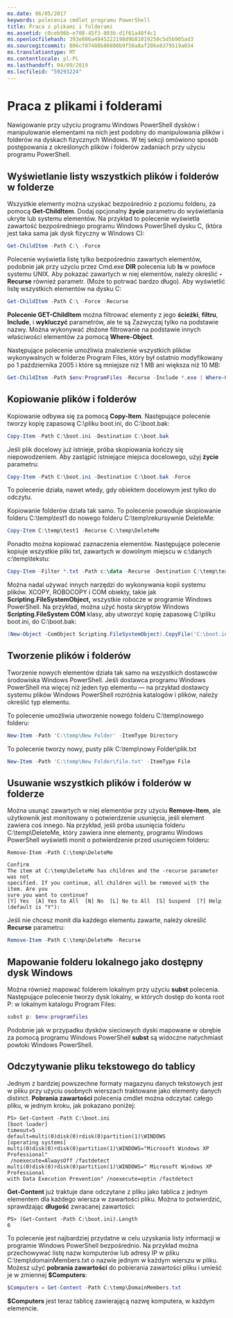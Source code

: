 ```yaml
---
ms.date: 06/05/2017
keywords: polecenia cmdlet programu PowerShell
title: Praca z plikami i folderami
ms.assetid: c0ceb96b-e708-45f3-803b-d1f61a48f4c1
ms.openlocfilehash: 393e886a4945222198d9b81019250c5d5b905ad3
ms.sourcegitcommit: 806cf87488b80800b9f50a8af286e8379519a034
ms.translationtype: MT
ms.contentlocale: pl-PL
ms.lasthandoff: 04/09/2019
ms.locfileid: "59293224"
---
```

# <a name="working-with-files-and-folders"></a>Praca z plikami i folderami

Nawigowanie przy użyciu programu Windows PowerShell dysków i manipulowanie elementami na nich jest podobny do manipulowania plików i folderów na dyskach fizycznych Windows. W tej sekcji omówiono sposób postępowania z określonych plików i folderów zadaniach przy użyciu programu PowerShell.

## <a name="listing-all-the-files-and-folders-within-a-folder"></a>Wyświetlanie listy wszystkich plików i folderów w folderze

Wszystkie elementy można uzyskać bezpośrednio z poziomu folderu, za pomocą **Get-ChildItem**. Dodaj opcjonalny **życie** parametru do wyświetlania ukryte lub systemu elementów. Na przykład to polecenie wyświetla zawartość bezpośredniego programu Windows PowerShell dysku C, (która jest taka sama jak dysk fizyczny w Windows C):

```powershell
Get-ChildItem -Path C:\ -Force
```

Polecenie wyświetla listę tylko bezpośrednio zawartych elementów, podobnie jak przy użyciu przez Cmd.exe **DIR** polecenia lub **ls** w powłoce systemu UNIX. Aby pokazać zawartych w niej elementów, należy określić **-Recurse** również parametr. (Może to potrwać bardzo długo). Aby wyświetlić listę wszystkich elementów na dysku C:

```powershell
Get-ChildItem -Path C:\ -Force -Recurse
```

**Polecenie GET-ChildItem** można filtrować elementy z jego **ścieżki**, **filtru**, **Include**, i **wykluczyć** parametrów, ale te są Zazwyczaj tylko na podstawie nazwy. Można wykonywać złożone filtrowanie na podstawie innych właściwości elementów za pomocą **Where-Object**.

Następujące polecenie umożliwia znalezienie wszystkich plików wykonywalnych w folderze Program Files, który był ostatnio modyfikowany po 1 października 2005 i które są mniejsze niż 1 MB ani większa niż 10 MB:

```powershell
Get-ChildItem -Path $env:ProgramFiles -Recurse -Include *.exe | Where-Object -FilterScript {($_.LastWriteTime -gt '2005-10-01') -and ($_.Length -ge 1mb) -and ($_.Length -le 10mb)}
```

## <a name="copying-files-and-folders"></a>Kopiowanie plików i folderów

Kopiowanie odbywa się za pomocą **Copy-Item**. Następujące polecenie tworzy kopię zapasową C:\\pliku boot.ini, do C:\\boot.bak:

```powershell
Copy-Item -Path C:\boot.ini -Destination C:\boot.bak
```

Jeśli plik docelowy już istnieje, próba skopiowania kończy się niepowodzeniem. Aby zastąpić istniejące miejsca docelowego, użyj **życie** parametru:

```powershell
Copy-Item -Path C:\boot.ini -Destination C:\boot.bak -Force
```

To polecenie działa, nawet wtedy, gdy obiektem docelowym jest tylko do odczytu.

Kopiowanie folderów działa tak samo. To polecenie powoduje skopiowanie folderu C:\\temp\\test1 do nowego folderu C:\\temp\\rekursywnie DeleteMe:

```powershell
Copy-Item C:\temp\test1 -Recurse C:\temp\DeleteMe
```

Ponadto można kopiować zaznaczenia elementów. Następujące polecenie kopiuje wszystkie pliki txt, zawartych w dowolnym miejscu w c:\\danych c:\\temp\\tekstu:

```powershell
Copy-Item -Filter *.txt -Path c:\data -Recurse -Destination C:\temp\text
```

Można nadal używać innych narzędzi do wykonywania kopii systemu plików. XCOPY, ROBOCOPY i COM obiekty, takie jak **Scripting.FileSystemObject,** wszystkie robocze w programie Windows PowerShell. Na przykład, można użyć hosta skryptów Windows **Scripting.FileSystem COM** klasy, aby utworzyć kopię zapasową C:\\pliku boot.ini, do C:\\boot.bak:

```powershell
(New-Object -ComObject Scripting.FileSystemObject).CopyFile('C:\boot.ini', 'C:\boot.bak')
```

## <a name="creating-files-and-folders"></a>Tworzenie plików i folderów

Tworzenie nowych elementów działa tak samo na wszystkich dostawców środowiska Windows PowerShell. Jeśli dostawca programu Windows PowerShell ma więcej niż jeden typ elementu — na przykład dostawcy systemu plików Windows PowerShell rozróżnia katalogów i plików, należy określić typ elementu.

To polecenie umożliwia utworzenie nowego folderu C:\\temp\\nowego folderu:

```powershell
New-Item -Path 'C:\temp\New Folder' -ItemType Directory
```

To polecenie tworzy nowy, pusty plik C:\\temp\\nowy Folder\\plik.txt

```powershell
New-Item -Path 'C:\temp\New Folder\file.txt' -ItemType File
```

## <a name="removing-all-files-and-folders-within-a-folder"></a>Usuwanie wszystkich plików i folderów w folderze

Można usunąć zawartych w niej elementów przy użyciu **Remove-Item**, ale użytkownik jest monitowany o potwierdzenie usunięcia, jeśli element zawiera coś innego. Na przykład, jeśli próba usunięcia folderu C:\\temp\\DeleteMe, który zawiera inne elementy, programu Windows PowerShell wyświetli monit o potwierdzenie przed usunięciem folderu:

```
Remove-Item -Path C:\temp\DeleteMe

Confirm
The item at C:\temp\DeleteMe has children and the -recurse parameter was not
specified. If you continue, all children will be removed with the item. Are you
sure you want to continue?
[Y] Yes  [A] Yes to All  [N] No  [L] No to All  [S] Suspend  [?] Help
(default is "Y"):
```

Jeśli nie chcesz monit dla każdego elementu zawarte, należy określić **Recurse** parametru:

```powershell
Remove-Item -Path C:\temp\DeleteMe -Recurse
```

## <a name="mapping-a-local-folder-as-a-windows-accessible-drive"></a>Mapowanie folderu lokalnego jako dostępny dysk Windows

Można również mapować folderem lokalnym przy użyciu **subst** polecenia. Następujące polecenie tworzy dysk lokalny, w których dostęp do konta root P: w lokalnym katalogu Program Files:

```powershell
subst p: $env:programfiles
```

Podobnie jak w przypadku dysków sieciowych dyski mapowane w obrębie za pomocą programu Windows PowerShell **subst** są widoczne natychmiast powłoki Windows PowerShell.

## <a name="reading-a-text-file-into-an-array"></a>Odczytywanie pliku tekstowego do tablicy

Jednym z bardziej powszechne formaty magazynu danych tekstowych jest w pliku przy użyciu osobnych wierszach traktowane jako elementy danych distinct. **Pobrania zawartości** polecenia cmdlet można odczytać całego pliku, w jednym kroku, jak pokazano poniżej:

```
PS> Get-Content -Path C:\boot.ini
[boot loader]
timeout=5
default=multi(0)disk(0)rdisk(0)partition(1)\WINDOWS
[operating systems]
multi(0)disk(0)rdisk(0)partition(1)\WINDOWS="Microsoft Windows XP Professional"
 /noexecute=AlwaysOff /fastdetect
multi(0)disk(0)rdisk(0)partition(1)\WINDOWS=" Microsoft Windows XP Professional
with Data Execution Prevention" /noexecute=optin /fastdetect
```

**Get-Content** już traktuje dane odczytane z pliku jako tablica z jednym elementem dla każdego wiersza w zawartości pliku. Można to potwierdzić, sprawdzając **długość** zwracanej zawartości:

```
PS> (Get-Content -Path C:\boot.ini).Length
6
```

To polecenie jest najbardziej przydatne w celu uzyskania listy informacji w programie Windows PowerShell bezpośrednio. Na przykład można przechowywać listę nazw komputerów lub adresy IP w pliku C:\\temp\\domainMembers.txt o nazwie jednym w każdym wierszu w pliku. Możesz użyć **pobrania zawartości** do pobierania zawartości pliku i umieść je w zmiennej **$Computers**:

```powershell
$Computers = Get-Content -Path C:\temp\DomainMembers.txt
```

**$Computers** jest teraz tablicę zawierającą nazwę komputera, w każdym elemencie.
